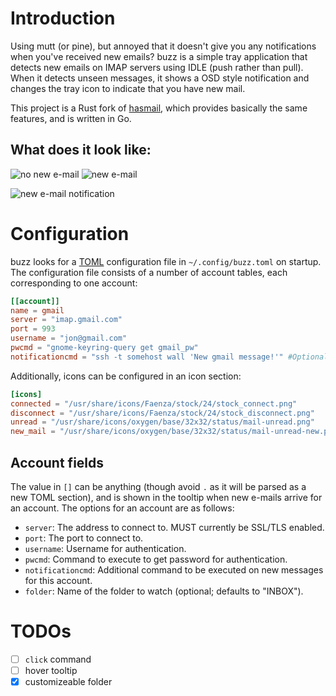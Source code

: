 # Introduction

Using mutt (or pine), but annoyed that it doesn't give you any
notifications when you've received new emails? buzz is a simple tray
application that detects new emails on IMAP servers using IDLE (push
rather than pull). When it detects unseen messages, it shows a OSD style
notification and changes the tray icon to indicate that you have new
mail.

This project is a Rust fork of
[hasmail](https://github.com/jonhoo/hasmail), which provides basically
the same features, and is written in Go.

## What does it look like:

![no new e-mail](assets/no-email.png?raw=true)
![new e-mail](assets/new-email.png?raw=true)

![new e-mail notification](assets/notification.png?raw=true)

# Configuration

buzz looks for a
[TOML](https://github.com/toml-lang/toml#user-content-example)
configuration file in `~/.config/buzz.toml` on startup. The
configuration file consists of a number of account tables, each corresponding
to one account:

```toml
[[account]]
name = gmail
server = "imap.gmail.com"
port = 993
username = "jon@gmail.com"
pwcmd = "gnome-keyring-query get gmail_pw"
notificationcmd = "ssh -t somehost wall 'New gmail message!'" #Optional
```

Additionally, icons can be configured in an icon section:

```toml
[icons]
connected = "/usr/share/icons/Faenza/stock/24/stock_connect.png"
disconnect = "/usr/share/icons/Faenza/stock/24/stock_disconnect.png"
unread = "/usr/share/icons/oxygen/base/32x32/status/mail-unread.png"
new_mail = "/usr/share/icons/oxygen/base/32x32/status/mail-unread-new.png"
```

## Account fields

The value in `[]` can be anything (though avoid `.` as it will be parsed
as a new TOML section), and is shown in the tooltip when new e-mails
arrive for an account. The options for an account are as follows:

 - `server`: The address to connect to. MUST currently be SSL/TLS
   enabled.
 - `port`: The port to connect to.
 - `username`: Username for authentication.
 - `pwcmd`: Command to execute to get password for authentication.
 - `notificationcmd`: Additional command to be executed on new messages for this account.
 - `folder`: Name of the folder to watch (optional; defaults to "INBOX").

# TODOs

 - [ ] `click` command
 - [ ] hover tooltip
 - [x] customizeable folder
